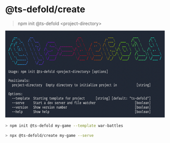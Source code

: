 # @ts-defold/create
> npm init @ts-defold &lt;project-directory&gt;

<p align="center">
  <img width="627" height="273" src="docs/hero.png">
</p>

```sh
> npm init @ts-defold my-game --template war-battles
```
```sh
> npx @ts-defold/create my-game --serve
```
